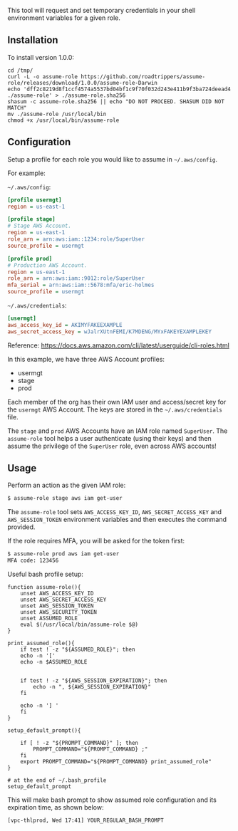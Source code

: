 This tool will request and set temporary credentials in your shell environment variables for a given role.

## Installation

To install version 1.0.0:
```
cd /tmp/
curl -L -o assume-role https://github.com/roadtrippers/assume-role/releases/download/1.0.0/assume-role-Darwin
echo 'dff2c8219d8f1ccf4574a5537bd04bf1c9f70f032d243e411b9f3ba724deead4  ./assume-role' > ./assume-role.sha256
shasum -c assume-role.sha256 || echo "DO NOT PROCEED. SHASUM DID NOT MATCH"
mv ./assume-role /usr/local/bin
chmod +x /usr/local/bin/assume-role
```

## Configuration

Setup a profile for each role you would like to assume in `~/.aws/config`.

For example:

`~/.aws/config`:

```ini
[profile usermgt]
region = us-east-1

[profile stage]
# Stage AWS Account.
region = us-east-1
role_arn = arn:aws:iam::1234:role/SuperUser
source_profile = usermgt

[profile prod]
# Production AWS Account.
region = us-east-1
role_arn = arn:aws:iam::9012:role/SuperUser
mfa_serial = arn:aws:iam::5678:mfa/eric-holmes
source_profile = usermgt
```

`~/.aws/credentials`:

```ini
[usermgt]
aws_access_key_id = AKIMYFAKEEXAMPLE
aws_secret_access_key = wJalrXUtnFEMI/K7MDENG/MYxFAKEYEXAMPLEKEY
```

Reference: https://docs.aws.amazon.com/cli/latest/userguide/cli-roles.html

In this example, we have three AWS Account profiles:

 * usermgt
 * stage
 * prod

Each member of the org has their own IAM user and access/secret key for the `usermgt` AWS Account.
The keys are stored in the `~/.aws/credentials` file.

The `stage` and `prod` AWS Accounts have an IAM role named `SuperUser`.
The `assume-role` tool helps a user authenticate (using their keys) and then assume the privilege of the `SuperUser` role, even across AWS accounts!

## Usage

Perform an action as the given IAM role:

```bash
$ assume-role stage aws iam get-user
```

The `assume-role` tool sets `AWS_ACCESS_KEY_ID`, `AWS_SECRET_ACCESS_KEY` and `AWS_SESSION_TOKEN` environment variables and then executes the command provided.

If the role requires MFA, you will be asked for the token first:

```bash
$ assume-role prod aws iam get-user
MFA code: 123456
```

Useful bash profile setup:
```
function assume-role(){
    unset AWS_ACCESS_KEY_ID
    unset AWS_SECRET_ACCESS_KEY
    unset AWS_SESSION_TOKEN
    unset AWS_SECURITY_TOKEN
    unset ASSUMED_ROLE
    eval $(/usr/local/bin/assume-role $@)
}

print_assumed_role(){
    if test ! -z "${ASSUMED_ROLE}"; then
	echo -n '['
	echo -n $ASSUMED_ROLE


	if test ! -z "${AWS_SESSION_EXPIRATION}"; then
	    echo -n ", ${AWS_SESSION_EXPIRATION}"
	fi

	echo -n '] '
    fi
}

setup_default_prompt(){

    if [ ! -z "${PROMPT_COMMAND}" ]; then
        PROMPT_COMMAND="${PROMPT_COMMAND} ;"
    fi
    export PROMPT_COMMAND="${PROMPT_COMMAND} print_assumed_role"
}

# at the end of ~/.bash_profile
setup_default_prompt
```

This will make bash prompt to show assumed role configuration
and its expiration time, as shown below:

```
[vpc-thlprod, Wed 17:41] YOUR_REGULAR_BASH_PROMPT
```
